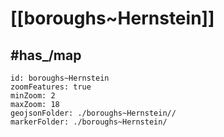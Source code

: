 # [[boroughs~Hernstein]] 


## #has_/map  



```leaflet
id: boroughs~Hernstein
zoomFeatures: true 
minZoom: 2 
maxZoom: 18
geojsonFolder: ./boroughs~Hernstein//
markerFolder: ./boroughs~Hernstein/
```

